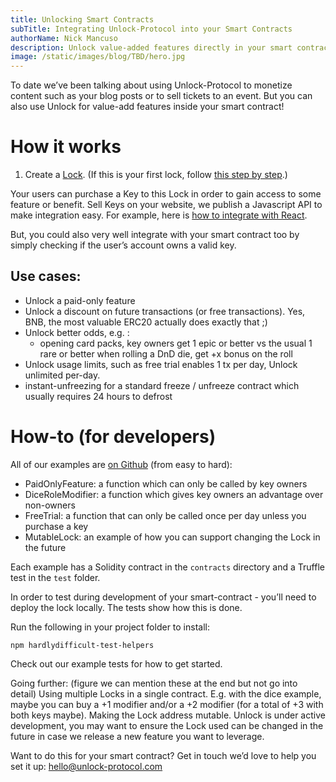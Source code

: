 ```yaml
---
title: Unlocking Smart Contracts
subTitle: Integrating Unlock-Protocol into your Smart Contracts
authorName: Nick Mancuso
description: Unlock value-added features directly in your smart contract. Trivial to implement with endless opportunities. We show you how and discuss some reasons why this might be interesting to you.
image: /static/images/blog/TBD/hero.jpg
---
```


To date we’ve been talking about using Unlock-Protocol to monetize content such as your blog posts or to sell tickets to an event. But you can also use Unlock for value-add features inside your smart contract!

# How it works

1. Create a [Lock](https://unlock-protocol.com/). (If this is your first lock, follow [this step by step](https://unlock-protocol.com/blog/create-first-lock/).)

Your users can purchase a Key to this Lock in order to gain access to some feature or benefit. Sell Keys on your website, we publish a Javascript API to make integration easy. For example, here is [how to integrate with React](https://unlock-protocol.com/blog/integratating-unlock-react/).

But, you could also very well integrate with your smart contract too by simply checking if the user’s account owns a valid key.

## Use cases:

* Unlock a paid-only feature
* Unlock a discount on future transactions (or free transactions). Yes, BNB, the most valuable ERC20 actually does exactly that ;)
* Unlock better odds, e.g. :
  - opening card packs, key owners get 1 epic or better vs the usual 1 rare or better when rolling a DnD die, get +x bonus on the roll
* Unlock usage limits, such as free trial enables 1 tx per day, Unlock unlimited per-day.
* instant-unfreezing for a standard freeze / unfreeze contract which usually requires 24 hours to defrost

# How-to (for developers)

All of our examples are [on Github](https://github.com/HardlyDifficult/unlock-contracts) (from easy to hard):

* PaidOnlyFeature: a function which can only be called by key owners
* DiceRoleModifier: a function which gives key owners an advantage over non-owners
* FreeTrial: a function that can only be called once per day unless you purchase a key
* MutableLock: an example of how you can support changing the Lock in the future

Each example has a Solidity contract in the `contracts` directory and a Truffle test in the `test` folder.

In order to test during development of your smart-contract - you’ll need to deploy the lock locally. The tests show how this is done.

Run the following in your project folder to install:

```
npm hardlydifficult-test-helpers
```

Check out our example tests for how to get started.

Going further: (figure we can mention these at the end but not go into detail)
Using multiple Locks in a single contract. E.g. with the dice example, maybe you can buy a +1 modifier and/or a +2 modifier (for a total of +3 with both keys maybe).
Making the Lock address mutable.  Unlock is under active development, you may want to ensure the Lock used can be changed in the future in case we release a new feature you want to leverage.

Want to do this for your smart contract? Get in touch we’d love to help you set it up: hello@unlock-protocol.com

